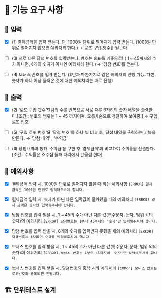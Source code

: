 # **🚀 기능 요구 사항**

## 💬 입력

- [X]  (1) 결제금액을 입력 받는다. 단, 1000원 단위로 떨어지게 입력 받는다. (1000원 단위로 떨어지지 않으면 예외처리 한다.) → 로또 구입 갯수를 얻는다.  

- [ ]  (3) 서로 다른 당첨 번호를 입력받는다. 번호는 쉼표를 기준으로! ( 1 ~ 45까지의 수가 아니면, 6개의 숫자가 아니면 예외처리 한다.) → ‘당첨 번호’를 얻는다. 

- [ ]  (4) 보너스 번호를 입력 받는다. (3번과 마찬가지로 같은 예외처리 진행 가능. 다만, 숫자가 하나 이상 들어온 것에 대한 예외처리는 따로 진행) 

## 📄 출력

- [X]  (2) ‘로또 구입 갯수’만큼의 수를 반복으로 서로 다른 6자리의 숫자 배열을 출력한다.[조건 : 번호의 범위는 1 ~ 45 까지이며, 오름차순으로 정렬하여 보여줌.] → 구입 로또 번호

- [ ]  (5) ‘구입 로또 번호’와 ‘당첨 번호’를 하나 씩 비교 후,  당첨 내역을 출력하는 기능을 만든다. → ‘당첨 내역’ , ‘수익금’

- [ ]  (6)  당첨내역의 통해 ‘수익금’을 구한 후 ‘결제금액’과 비교하여 수익률을 산출한다. [조건 : 수익률은 소수점 둘째 자리에서 반올림 한다]

## 🚫 예외사항

- [X]  결제금액 입력 시, 1000원 단위로 떨어지지 않을 때 하는 예외사항
    `[ERROR] 결제 금액은 1000원 단위로 입력해주셔야 합니다.`
    
- [X]  결제금액 입력 시, 숫자가 아닌 다른 입력값이 들어왔을 때의 예외처리
    `[ERROR] 결제 금액은 숫자만 입력해주셔야 합니다.`
    
- [X]  당첨 번호를 입력 받을 시, 1 ~ 45의 수가 아닌 다른 값(특수문자, 문자, 범위 외의 숫자)의 예외처리
    `[ERROR] 당첨번호는 1부터 45까지의 '숫자'만 입력해주셔야 합니다.`
    
- [X]  당첨 번호를 입력 받을 시, 6개의 숫자를 입력받지 못했을 때의 예외처리
    `[ERROR] 당첨번호는 6자리의 숫자를 입력해주셔야 합니다.`
    
- [X]  보너스 번호를 입력 받을 시, 1 ~ 45의 수가 아닌 다른 값(특수문자, 문자, 범위 외의 숫자)의 예외처리
    `[ERROR] 보너스 번호는 1부터 45까지의 '숫자'만 입력해주셔야 합니다.`

- [X]  보너스 번호를 입력 받을 시, 당첨번호와 중복 시의 예외처리
    `[ERROR] 보너스 번호는 로또번호와 중복되면 안됩니다.`
    

## 🏗️ 단위테스트 설계